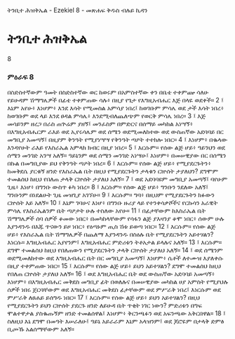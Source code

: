 ﻿
 ትንቢተ ሕዝቅኤል - Ezekiel 8 - መጽሐፍ ቅዱስ ብሉይ ኪዳን
# ትንቢተ ሕዝቅኤል
8
### ምዕራፍ 8
በስድስተኛውም ዓመት በስድስተኛው ወር ከወሩም በአምስተኛው ቀን በቤቴ ተቀምጬ ሳለሁ የይሁዳም ሽማግሌዎች በፊቴ ተቀምጠው ሳሉ፥ በዚያ የጌታ የእግዚአብሔር እጅ በላዬ ወደቀች።
2 ፤ እኔም አየሁ፥ እነሆም፥ እንደ እሳት የሚመስል አምሳያ ነበረ፤ ከወገቡም ምሳሌ ወደ ታች እሳት ነበረ፥ ከወገቡም ወደ ላይ እንደ ፀዳል ምሳሌ፥ እንደሚብለጨለጭም የወርቅ ምሳሌ ነበረ።
3 ፤ እጅ መሳይንም ዘረጋ በራስ ጠጕሬም ያዘኝ፤ መንፈስም በምድርና በሰማይ መካከል አነሣኝ፥ በእግዚአብሔርም ራእይ ወደ ኢየሩሳሌም ወደ ሰሜን ወደሚመለከተው ወደ ውስጠኛው አደባባይ በር መግቢያ አመጣኝ፤ በዚያም ቅንዓት የሚያነሣሣ የቅንዓት ጣዖት ተተክሎ ነበር።
4 ፤ እነሆም፥ በቈላው እንዳየሁት ራእይ የእስራኤል አምላክ ክብር በዚያ ነበረ።
5 ፤ እርሱም። የሰው ልጅ ሆይ፥ ዓይንህን ወደ ሰሜን መንገድ አንሣ አለኝ። ዓይኔንም ወደ ሰሜን መንገድ አነሣሁ፤ እነሆም፥ በመሠዊያው በር በሰሜን በኩል በመግቢያው ይህ የቅንዓት ጣዖት ነበረ።
6 ፤ እርሱም። የሰው ልጅ ሆይ፥ የሚያደርጉትን፥ ከመቅደሴ ያርቁኝ ዘንድ የእስራኤል ቤት በዚህ የሚያደርጉትን ታላቁን ርኵሰት ታያለህን? ደግሞም ተመልሰህ ከዚህ የበለጠ ታላቅ ርኵሰት ታያለህ አለኝ።
7 ፤ ወደ አደባባዩም መግቢያ አመጣኝ፤ ባየሁም ጊዜ፥ እነሆ፥ በግንቡ ውስጥ ፉካ ነበረ።
8 ፤ እርሱም። የሰው ልጅ ሆይ፥ ግንቡን ንደለው አለኝ፤ ግንቡንም በነደልሁት ጊዜ መዝጊያ አገኘሁ።
9 ፤ እርሱም። ግባ፥ በዚህም የሚያደርጉትን ክፉውን ርኵሰት እይ አለኝ።
10 ፤ እኔም ገባሁና እነሆ፥ በግንቡ ዙሪያ ላይ የተንቀሳቃሾችና የርኩሳን አራዊት ምሳሌ የእስራኤልንም ቤት ጣዖታት ሁሉ ተስለው አየሁ።
11 ፤ በፊታቸውም ከእስራኤል ቤት ሽማግሌዎች ሰባ ሰዎች ቆመው ነበር፥ በመካከላቸውም የሳፋን ልጅ ያእዛንያ ቆሞ ነበር፥ ሰውም ሁሉ እያንዳንዱ በእጁ ጥናውን ይዞ ነበር፥ የዕጣኑም ጢስ ሽቱ ይወጣ ነበር።
12 ፤ እርሱም። የሰው ልጅ ሆይ፥ የእስራኤል ቤት ሽማግሌዎች በጨለማ እያንዳንዱ በስዕሉ ቤት የሚያደርጉትን አይተሃልን? እነርሱ። እግዚአብሔር አያየንም፤ እግዚአብሔር ምድሪቱን ትቶአታል ይላሉና አለኝ።
13 ፤ እርሱም። ደግሞ ተመልሰህ ከዚህ የበለጠውን የሚያደርጉትን ታላቅ ርኵሰት ታያለህ አለኝ።
14 ፤ ወደ ሰሜንም ወደሚመለከተው ወደ እግዚአብሔር ቤት በር መግቢያ አመጣኝ፤ እነሆም፥ ሴቶች ለተሙዝ እያለቀሱ በዚያ ተቀምጠው ነበር።
15 ፤ እርሱም። የሰው ልጅ ሆይ፥ ይህን አይተሃልን? ደግሞ ተመልሰህ ከዚህ የበለጠ ርኵሰት ታያለህ አለኝ።
16 ፤ ወደ እግዚአብሔር ቤት ወደ ውስጠኛው አደባባይ አመጣኝ፥ እነሆም፥ በእግዚአብሔር መቅደስ መግቢያ ፊት በወለሉና በመሠዊያው መካከል ሀያ አምስት የሚያህሉ ሰዎች ነበሩ ጀርባቸውም ወደ እግዚአብሔር መቅደስ ፊታቸውም ወደ ምሥራቅ ነበረ፤ እነርሱም ወደ ምሥራቅ ለፀሐይ ይሰግዱ ነበር።
17 ፤ እርሱም። የሰው ልጅ ሆይ፥ ይህን አይተሃልን? በዚህ የሚያደርጉትን ይህን ርኵሰት ያደርጉ ዘንድ ለይሁዳ ቤት ጥቂት ነገር ነውን? ምድሪቱን በግፍ ሞልተዋታል ያስቈጡኝም ዘንድ ተመልሰዋል፤ እነሆም፥ ቅርንጫፉን ወደ አፍንጫው አቅርበዋል።
18 ፤ ስለዚህ እኔ ደግሞ በመዓት እሠራለሁ፤ ዓይኔ አይራራም እኔም አላዝንም፤ ወደ ጆሮዬም በታላቅ ድምፅ ቢጮኹ አልሰማቸውም አለኝ። 
